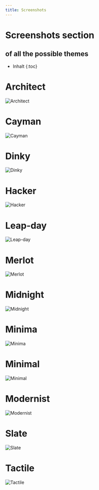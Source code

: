 ```yaml
---
title: Screenshots
---
```


# Screenshots section
## of all the possible themes

* Inhalt
{:toc}

# Architect 
![Architect](./Screenshots/Architect.jpg)
# Cayman 
![Cayman](./Screenshots/Cayman.jpg)
# Dinky 
![Dinky](./Screenshots/Dinky.jpg)
# Hacker 
![Hacker](./Screenshots/Hacker.jpg)
# Leap-day 
![Leap-day](./Screenshots/Leap-day.jpg)
# Merlot 
![Merlot](./Screenshots/Merlot.jpg)
# Midnight 
![Midnight](./Screenshots/Midnight.jpg)
# Minima 
![Minima](./Screenshots/Minima.jpg)
# Minimal 
![Minimal](./Screenshots/Minimal.jpg)
# Modernist 
![Modernist](./Screenshots/Modernist.jpg)
# Slate 
![Slate](./Screenshots/Slate.jpg)
# Tactile 
![Tactile](./Screenshots/Tactile.jpg)

